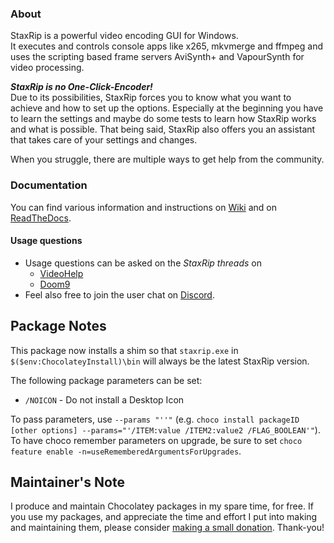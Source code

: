 

### About

StaxRip is a powerful video encoding GUI for Windows.  
It executes and controls console apps like x265, mkvmerge and ffmpeg and uses the scripting based frame servers AviSynth+ and VapourSynth for video processing.

***StaxRip is no One-Click-Encoder!***  
Due to its possibilities, StaxRip forces you to know what you want to achieve and how to set up the options.
Especially at the beginning you have to learn the settings and maybe do some tests to learn how StaxRip works and what is possible. That being said, StaxRip also offers you an assistant that takes care of your settings and changes.

When you struggle, there are multiple ways to get help from the community.

### Documentation

You can find various information and instructions on [Wiki](https://github.com/staxrip/staxrip/wiki) and on [ReadTheDocs](https://staxrip.readthedocs.io/index.html).

#### Usage questions

- Usage questions can be asked on the *StaxRip threads* on
  - [VideoHelp](https://forum.videohelp.com/threads/369913-StaxRip-support-thread) 
  - [Doom9](https://forum.doom9.org/showthread.php?t=172068)
- Feel also free to join the user chat on [Discord](https://discord.gg/rRn7vGU).

## Package Notes

This package now installs a shim so that `staxrip.exe` in `$($env:ChocolateyInstall)\bin` will always be the latest StaxRip version.

The following package parameters can be set:

- `/NOICON` - Do not install a Desktop Icon

To pass parameters, use `--params "''"` (e.g. `choco install packageID [other options] --params="'/ITEM:value /ITEM2:value2 /FLAG_BOOLEAN'"`).
To have choco remember parameters on upgrade, be sure to set `choco feature enable -n=useRememberedArgumentsForUpgrades`.

## Maintainer's Note

I produce and maintain Chocolatey packages in my spare time, for free. If you use my packages, and appreciate the time and effort I put into making and maintaining them, please consider [making a small donation](https://www.buymeacoffee.com/jtcmedia). Thank-you!
